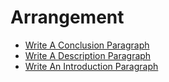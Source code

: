 # Arrangement
* [Write A Conclusion Paragraph](Arrangement-WriteAConclusionParagraph.md)
* [Write A Description Paragraph](Arrangement-WriteADescriptionParagraph.md)
* [Write An Introduction Paragraph](Arrangement-WriteAnIntroductionParagraph.md)
